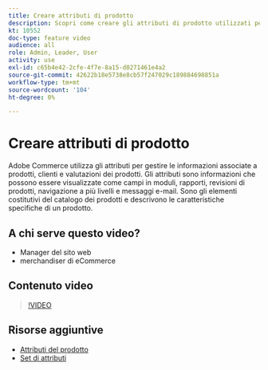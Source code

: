 ```yaml
---
title: Creare attributi di prodotto
description: Scopri come creare gli attributi di prodotto utilizzati per gestire le informazioni associate a prodotti, clienti e classificazioni di prodotto.
kt: 10552
doc-type: feature video
audience: all
role: Admin, Leader, User
activity: use
exl-id: c65b4e42-2cfe-4f7e-8a15-d0271461e4a2
source-git-commit: 42622b18e5738e8cb57f247029c189884698851a
workflow-type: tm+mt
source-wordcount: '104'
ht-degree: 0%

---
```


# Creare attributi di prodotto

Adobe Commerce utilizza gli attributi per gestire le informazioni associate a prodotti, clienti e valutazioni dei prodotti. Gli attributi sono informazioni che possono essere visualizzate come campi in moduli, rapporti, revisioni di prodotti, navigazione a più livelli e messaggi e-mail. Sono gli elementi costitutivi del catalogo dei prodotti e descrivono le caratteristiche specifiche di un prodotto.

## A chi serve questo video?

- Manager del sito web
- merchandiser di eCommerce

## Contenuto video

>[!VIDEO](https://video.tv.adobe.com/v/343749?quality=12&learn=on)

## Risorse aggiuntive

- [Attributi del prodotto](https://docs.magento.com/user-guide/catalog/product-attributes.html)
- [Set di attributi](https://docs.magento.com/user-guide/stores/attribute-sets.html)
